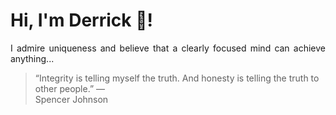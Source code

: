 # Hi, I'm Derrick 👋!
<p align="justify">I admire uniqueness and believe that a clearly focused mind can achieve anything...</p> 
<!-- #quote-start -->
<blockquote>&ldquo;Integrity is telling myself the truth. And honesty is telling the truth to other people.&rdquo; &mdash; <footer>Spencer Johnson</footer></blockquote>
<!-- #quote-end -->
